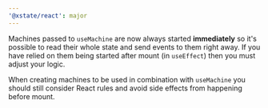 ```yaml
---
'@xstate/react': major
---
```


Machines passed to `useMachine` are now always started **immediately** so it's possible to read their whole state and send events to them right away. If you have relied on them being started after mount (in `useEffect`) then you must adjust your logic.

When creating machines to be used in combination with `useMachine` you should still consider React rules and avoid side effects from happening before mount.
